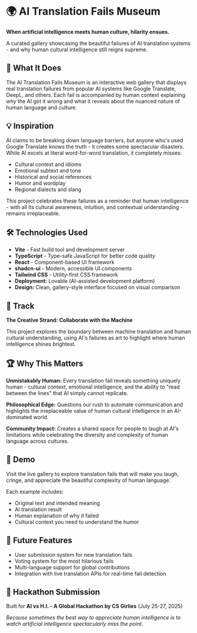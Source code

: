 # 🌍 AI Translation Fails Museum

**When artificial intelligence meets human culture, hilarity ensues.**

A curated gallery showcasing the beautiful failures of AI translation systems - and why human cultural intelligence still reigns supreme.

## 🎯 What It Does

The AI Translation Fails Museum is an interactive web gallery that displays real translation failures from popular AI systems like Google Translate, DeepL, and others. Each fail is accompanied by human context explaining *why* the AI got it wrong and what it reveals about the nuanced nature of human language and culture.

## 💡 Inspiration

AI claims to be breaking down language barriers, but anyone who's used Google Translate knows the truth - it creates some spectacular disasters. While AI excels at literal word-for-word translation, it completely misses:
- Cultural context and idioms
- Emotional subtext and tone
- Historical and social references  
- Humor and wordplay
- Regional dialects and slang

This project celebrates these failures as a reminder that human intelligence - with all its cultural awareness, intuition, and contextual understanding - remains irreplaceable.

## 🛠️ Technologies Used

- **Vite** - Fast build tool and development server
- **TypeScript** - Type-safe JavaScript for better code quality
- **React** - Component-based UI framework
- **shadcn-ui** - Modern, accessible UI components
- **Tailwind CSS** - Utility-first CSS framework
- **Deployment:** Lovable (AI-assisted development platform)
- **Design:** Clean, gallery-style interface focused on visual comparison

## 🎪 Track

**The Creative Strand: Collaborate with the Machine**

This project explores the boundary between machine translation and human cultural understanding, using AI's failures as art to highlight where human intelligence shines brightest.

## 🏆 Why This Matters

**Unmistakably Human:** Every translation fail reveals something uniquely human - cultural context, emotional intelligence, and the ability to "read between the lines" that AI simply cannot replicate.

**Philosophical Edge:** Questions our rush to automate communication and highlights the irreplaceable value of human cultural intelligence in an AI-dominated world.

**Community Impact:** Creates a shared space for people to laugh at AI's limitations while celebrating the diversity and complexity of human language across cultures.

## 🚀 Demo

Visit the live gallery to explore translation fails that will make you laugh, cringe, and appreciate the beautiful complexity of human language.

Each example includes:
- Original text and intended meaning
- AI translation result
- Human explanation of why it failed
- Cultural context you need to understand the humor

## 🔮 Future Features

- User submission system for new translation fails
- Voting system for the most hilarious fails
- Multi-language support for global contributions
- Integration with live translation APIs for real-time fail detection

## 📝 Hackathon Submission

Built for **AI vs H.I. - A Global Hackathon by CS Girlies** (July 25-27, 2025)

*Because sometimes the best way to appreciate human intelligence is to watch artificial intelligence spectacularly miss the point.*
